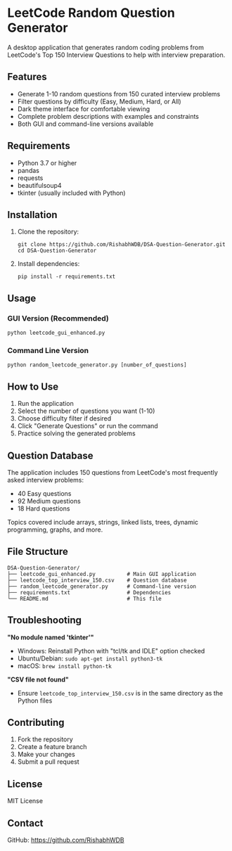 # LeetCode Random Question Generator

A desktop application that generates random coding problems from LeetCode's Top 150 Interview Questions to help with interview preparation.

## Features

- Generate 1-10 random questions from 150 curated interview problems
- Filter questions by difficulty (Easy, Medium, Hard, or All)
- Dark theme interface for comfortable viewing
- Complete problem descriptions with examples and constraints
- Both GUI and command-line versions available

## Requirements

- Python 3.7 or higher
- pandas
- requests
- beautifulsoup4
- tkinter (usually included with Python)

## Installation

1. Clone the repository:
   ```
   git clone https://github.com/RishabhWDB/DSA-Question-Generator.git
   cd DSA-Question-Generator
   ```

2. Install dependencies:
   ```
   pip install -r requirements.txt
   ```

## Usage

### GUI Version (Recommended)
```
python leetcode_gui_enhanced.py
```

### Command Line Version
```
python random_leetcode_generator.py [number_of_questions]
```

## How to Use

1. Run the application
2. Select the number of questions you want (1-10)
3. Choose difficulty filter if desired
4. Click "Generate Questions" or run the command
5. Practice solving the generated problems

## Question Database

The application includes 150 questions from LeetCode's most frequently asked interview problems:

- 40 Easy questions
- 92 Medium questions  
- 18 Hard questions

Topics covered include arrays, strings, linked lists, trees, dynamic programming, graphs, and more.

## File Structure

```
DSA-Question-Generator/
├── leetcode_gui_enhanced.py          # Main GUI application
├── leetcode_top_interview_150.csv    # Question database
├── random_leetcode_generator.py      # Command-line version
├── requirements.txt                  # Dependencies
└── README.md                         # This file
```

## Troubleshooting

**"No module named 'tkinter'"**
- Windows: Reinstall Python with "tcl/tk and IDLE" option checked
- Ubuntu/Debian: `sudo apt-get install python3-tk`
- macOS: `brew install python-tk`

**"CSV file not found"**
- Ensure `leetcode_top_interview_150.csv` is in the same directory as the Python files

## Contributing

1. Fork the repository
2. Create a feature branch
3. Make your changes
4. Submit a pull request

## License

MIT License

## Contact

GitHub: https://github.com/RishabhWDB
